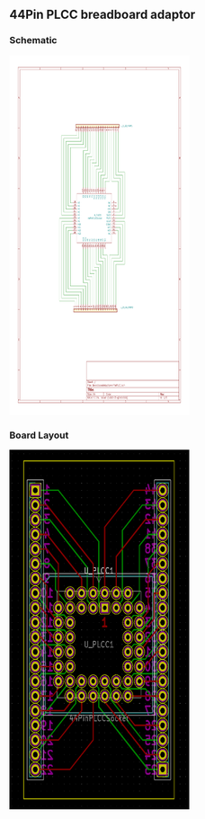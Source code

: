 <h2> 44Pin PLCC breadboard adaptor </h2>

<h3>Schematic</h3>
<img src="docs/BreadboardAdaptor44PinPLCC.svg"  height="640" width="320" >


<h3> Board Layout</h3>
<p>
<img src="docs/BreadboardAdaptor44PinPLCC_Layout.png"  height="640" width="320" >



</p>

